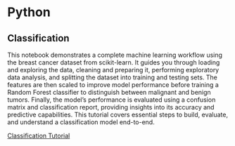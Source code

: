 # Python

## Classification
This notebook demonstrates a complete machine learning workflow using the breast cancer dataset from scikit-learn. It guides you through loading and exploring the data, cleaning and preparing it, performing exploratory data analysis, and splitting the dataset into training and testing sets. The features are then scaled to improve model performance before training a Random Forest classifier to distinguish between malignant and benign tumors. Finally, the model’s performance is evaluated using a confusion matrix and classification report, providing insights into its accuracy and predictive capabilities. This tutorial covers essential steps to build, evaluate, and understand a classification model end-to-end.

[Classification Tutorial](ML_Classification_Tutorial.ipynb)
